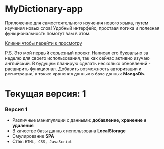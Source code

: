 # MyDictionary-app

<p>Приложение для самостоятельного изучения нового языка, путем изучения новых слов! 
Удобный интерфейс, простаая логика и полезная функциональность помогут вам в этом.</p>

<a href="https://rasuliazamat.github.io/MyDictionary-app/">Кликни чтобы перейти к просмотру</a>

<p>P.S. Это мой первый серьезный проект. 
Написал его буквально за неделю для своего использования, 
так как сейчас активно изучаю английский. 
В будущем планирую сделать несколько обновлений - расширить функционал.
Добавить возможность авторизации и регистрации, 
а также хранения данных в базе данных <b>MongoDb</b>.</p>

<h1>Текущая версия: 1</h1>
<h3>Версия 1</h3>
<ul>
  <li>Различные манипуляции c данными: <b>добавление, хранение и удаления</b></li>
  <li>В качестве базы данных использована <b>LocalStorage</b></li>
  <li>Эмулирование <b>SPA</b></li>
  <li>Стэк: <code>HTML, CSS, JavaScript</code></li>
</ul>
